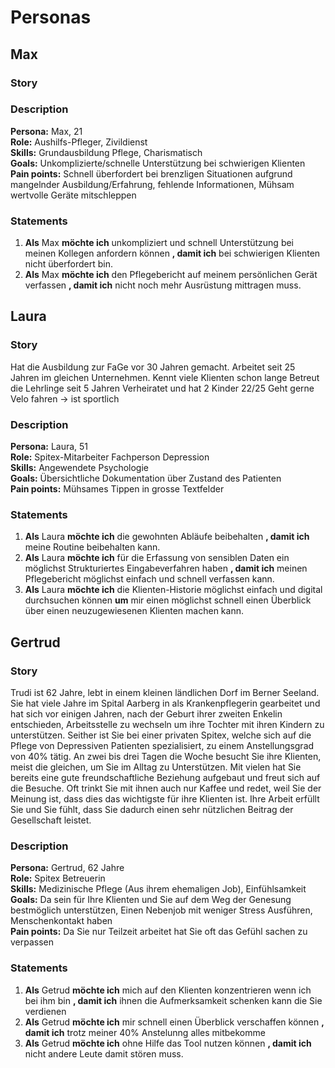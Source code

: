 # Personas

## Max 
### Story
### Description
__Persona:__ Max, 21  
__Role:__ Aushilfs-Pfleger, Zivildienst  
__Skills:__ Grundausbildung Pflege, Charismatisch  
__Goals:__ Unkomplizierte/schnelle Unterstützung bei schwierigen Klienten  
__Pain points:__ Schnell überfordert bei brenzligen Situationen aufgrund mangelnder Ausbildung/Erfahrung, fehlende Informationen,  Mühsam wertvolle Geräte mitschleppen  
### Statements
1. **Als** Max **möchte ich** unkompliziert und schnell Unterstützung bei meinen Kollegen anfordern können **, damit ich** bei schwierigen Klienten nicht überfordert bin. 
2. **Als** Max **möchte ich** den Pflegebericht auf meinem persönlichen Gerät verfassen **, damit ich** nicht noch mehr Ausrüstung mittragen muss.

## Laura 
### Story
Hat die Ausbildung zur FaGe vor 30 Jahren gemacht. Arbeitet seit 25 Jahren im gleichen Unternehmen. 
Kennt viele Klienten schon lange 
Betreut die Lehrlinge seit 5 Jahren 
Verheiratet und hat 2 Kinder 22/25 
Geht gerne Velo fahren -> ist sportlich 
### Description
__Persona:__ Laura, 51  
__Role:__ Spitex-Mitarbeiter Fachperson Depression  
__Skills:__ Angewendete Psychologie   
__Goals:__ Übersichtliche Dokumentation über Zustand des Patienten  
__Pain points:__ Mühsames Tippen in grosse Textfelder  
### Statements
1. **Als** Laura **möchte ich** die gewohnten Abläufe beibehalten **, damit ich** meine Routine beibehalten kann. 
2. **Als** Laura **möchte ich** für die Erfassung von sensiblen Daten ein möglichst Strukturiertes Eingabeverfahren haben **, damit ich** meinen Pflegebericht möglichst einfach und schnell verfassen kann. 
3. **Als** Laura **möchte ich** die Klienten-Historie möglichst einfach und digital durchsuchen können **um** mir einen möglichst schnell einen Überblick über einen neuzugewiesenen Klienten machen kann. 

## Gertrud 
### Story
Trudi ist 62 Jahre, lebt in einem kleinen ländlichen Dorf im Berner Seeland. Sie hat viele Jahre im Spital Aarberg in als Krankenpflegerin gearbeitet und hat sich vor einigen Jahren, nach der Geburt ihrer zweiten Enkelin entschieden, Arbeitsstelle zu wechseln um ihre Tochter mit ihren Kindern zu unterstützen. Seither ist Sie bei einer privaten Spitex, welche sich auf die Pflege von Depressiven Patienten spezialisiert, zu einem Anstellungsgrad von 40% tätig. An zwei bis drei Tagen die Woche besucht Sie ihre Klienten, meist die gleichen, um Sie im Alltag zu Unterstützen. Mit vielen hat Sie bereits eine gute freundschaftliche Beziehung aufgebaut und freut sich auf die Besuche. Oft trinkt Sie mit ihnen auch nur Kaffee und redet, weil Sie der Meinung ist, dass dies das wichtigste für ihre Klienten ist. Ihre Arbeit erfüllt Sie und Sie fühlt, dass Sie dadurch einen sehr nützlichen Beitrag der Gesellschaft leistet. 
### Description
__Persona:__ Gertrud, 62 Jahre  
__Role:__ Spitex Betreuerin  
__Skills:__ Medizinische Pflege (Aus ihrem ehemaligen Job), Einfühlsamkeit   
__Goals:__ Da sein für Ihre Klienten und Sie auf dem Weg der Genesung bestmöglich unterstützen, Einen Nebenjob mit weniger Stress Ausführen, Menschenkontakt haben   
__Pain points:__ Da Sie nur Teilzeit arbeitet hat Sie oft das Gefühl sachen zu verpassen   
### Statements
1. **Als** Getrud **möchte ich** mich auf den Klienten konzentrieren wenn ich bei ihm bin **, damit ich** ihnen die Aufmerksamkeit schenken kann die Sie verdienen 
2. **Als** Getrud **möchte ich** mir schnell einen Überblick verschaffen können **, damit ich** trotz meiner 40% Anstelunng alles mitbekomme 
3. **Als** Getrud **möchte ich** ohne Hilfe das Tool nutzen können **, damit ich** nicht andere Leute damit stören muss. 